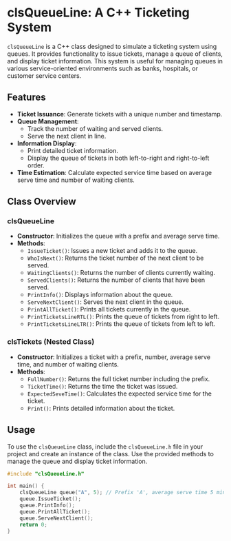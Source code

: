 # clsQueueLine: A C++ Ticketing System

`clsQueueLine` is a C++ class designed to simulate a ticketing system using queues. It provides functionality to issue tickets, manage a queue of clients, and display ticket information. This system is useful for managing queues in various service-oriented environments such as banks, hospitals, or customer service centers.

## Features

- **Ticket Issuance**: Generate tickets with a unique number and timestamp.
- **Queue Management**: 
  - Track the number of waiting and served clients.
  - Serve the next client in line.
- **Information Display**: 
  - Print detailed ticket information.
  - Display the queue of tickets in both left-to-right and right-to-left order.
- **Time Estimation**: Calculate expected service time based on average serve time and number of waiting clients.

## Class Overview

### clsQueueLine

- **Constructor**: Initializes the queue with a prefix and average serve time.
- **Methods**:
  - `IssueTicket()`: Issues a new ticket and adds it to the queue.
  - `WhoIsNext()`: Returns the ticket number of the next client to be served.
  - `WaitingClients()`: Returns the number of clients currently waiting.
  - `ServedClients()`: Returns the number of clients that have been served.
  - `PrintInfo()`: Displays information about the queue.
  - `ServeNextClient()`: Serves the next client in the queue.
  - `PrintAllTicket()`: Prints all tickets currently in the queue.
  - `PrintTicketsLineRTL()`: Prints the queue of tickets from right to left.
  - `PrintTicketsLineLTR()`: Prints the queue of tickets from left to left.

### clsTickets (Nested Class)

- **Constructor**: Initializes a ticket with a prefix, number, average serve time, and number of waiting clients.
- **Methods**:
  - `FullNumber()`: Returns the full ticket number including the prefix.
  - `TicketTime()`: Returns the time the ticket was issued.
  - `ExpectedSeveTime()`: Calculates the expected service time for the ticket.
  - `Print()`: Prints detailed information about the ticket.

## Usage

To use the `clsQueueLine` class, include the `clsQueueLine.h` file in your project and create an instance of the class. Use the provided methods to manage the queue and display ticket information.

```cpp
#include "clsQueueLine.h"

int main() {
    clsQueueLine queue("A", 5); // Prefix 'A', average serve time 5 minutes
    queue.IssueTicket();
    queue.PrintInfo();
    queue.PrintAllTicket();
    queue.ServeNextClient();
    return 0;
}
